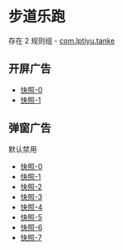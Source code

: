 # 步道乐跑

存在 2 规则组 - [com.lptiyu.tanke](/src/apps/com.lptiyu.tanke.ts)

## 开屏广告

- [快照-0](https://i.gkd.li/import/13070420)
- [快照-1](https://i.gkd.li/import/13293751)

## 弹窗广告

默认禁用

- [快照-0](https://i.gkd.li/import/12829816)
- [快照-1](https://i.gkd.li/import/12869344)
- [快照-2](https://i.gkd.li/import/13378925)
- [快照-3](https://i.gkd.li/import/13070801)
- [快照-4](https://i.gkd.li/import/13218232)
- [快照-5](https://i.gkd.li/import/13536714)
- [快照-6](https://i.gkd.li/import/13476172)
- [快照-7](https://i.gkd.li/import/13166361)
